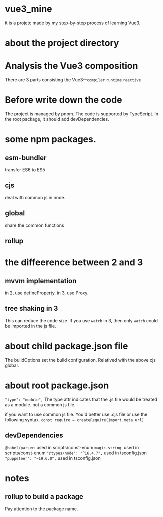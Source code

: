 # vue3_mine
it is a projetc made by my step-by-step process of learning Vue3.

# about the project directory



# Analysis the Vue3 composition
There are 3 parts consisting the Vue3--```compiler``` ```runtime``` ```reactive```

# Before write down the code
The project is managed by pnpm.
The code is supported by TypeScript.
In the root package, it should add devDependencies.
# some npm packages.
## esm-bundler
transfer ES6 to ES5

## cjs
deal with common js in node.

## global
share the common functions

## rollup


# the diffeerence between 2 and 3
## mvvm implementation
in 2, use defineProperty.
in 3, use Proxy.

## tree shaking in 3
This can reduce the code size.
if you use `watch` in 3, then only `watch` could be imported in the js file.

# about child package.json file
The buildOptions set the build configuration. Relatived with the above cjs global.

# about root package.json
`"type": "module",` The type attr indicates that the .js file would be treated as a module.
not a common js file.

if you want to use common js file. You'd better use .cjs file or use the following syntax.
`const require = createRequire(import.meta.url)`

## devDependencies
`@babel/parser`: used in scripts/const-enum
`magic-string`: used in scripts/const-enum
`"@types/node": "^16.4.7",` used in tsconfig.json
`"puppeteer": "~19.6.0",` used in tsconfig.json

# notes
## rollup to build a package
Pay attention to the package name.